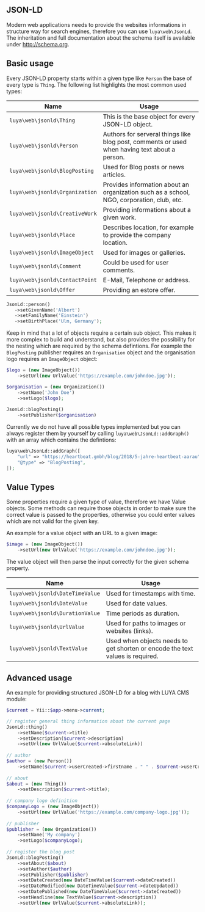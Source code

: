 ## JSON-LD

Modern web applications needs to provide the websites informations in structure way for search engines, therefore you can use `luya\web\JsonLd`. The inheritation and full documentation about the schema itself is available under http://schema.org.

## Basic usage

Every JSON-LD property starts within a given type like `Person` the base of every type is `Thing`. The following list highlights the most common used types:

|Name|Usage
|----|-----
|`luya\web\jsonld\Thing`|This is the base object for every JSON-LD object.
|`luya\web\jsonld\Person`|Authors for serveral things like blog post, comments or used when having text about a person.
|`luya\web\jsonld\BlogPosting`|Used for Blog posts or news articles.
|`luya\web\jsonld\Organization`|Provides information about an organization such as a school, NGO, corporation, club, etc.
|`luya\web\jsonld\CreativeWork`|Providing informations about a given work.
|`luya\web\jsonld\Place`|Describes location, for example to provide the company location.
|`luya\web\jsonld\ImageObject`|Used for images or galleries.
|`luya\web\jsonld\Comment`|Could be used for user comments.
|`luya\web\jsonld\ContactPoint`|E-Mail, Telephone or address.
|`luya\web\jsonld\Offer`|Providing an estore offer.


```php
JsonLd::person()
   ->setGivenName('Albert')
   ->setFamilyName('Einstein')
   ->setBirthPlace('Ulm, Germany');
```

Keep in mind that a lot of objects require a certain sub object. This makes it more complex to build and understand, but also provides the possibility for the nesting which are required by the schema defintions. For example the `BlogPosting` publisher requires an `Organisation` object and the organisation logo requires an `ImageObject` object:

```php
$logo = (new ImageObject())
    ->setUrl(new UrlValue('https://example.com/johndoe.jpg'));

$organisation = (new Organization())
    ->setName('John Doe')
    ->setLogo($logo);
        
JsonLd::blogPosting()
    ->setPublisher($organisation)
```

Currently we do not have all possible types implemented but you can always register them by yourself by calling `luya\web\JsonLd::addGraph()` with an array which contains the defintions:

```php
luya\web\JsonLd::addGraph([
    "url" => "https://heartbeat.gmbh/blog/2018/5-jahre-heartbeat-aarau",
    "@type" => "BlogPosting",
|);
```

## Value Types

Some properties require a given type of value, therefore we have Value objects. Some methods can require those objects in order to make sure the correct value is passed to the properties, otherwise you could enter values which are not valid for the given key. 

An example for a value object with an URL to a given image:

```php
$image = (new ImageObject())
    ->setUrl(new UrlValue('https://example.com/johndoe.jpg'));
```

The value object will then parse the input correctly for the given schema property.

|Name|Usage|
|----|-----|
|`luya\web\jsonld\DateTimeValue`|Used for timestamps with time.
|`luya\web\jsonld\DateValue`|Used for date values.
|`luya\web\jsonld\DurationValue`|Time periods as duration.
|`luya\web\jsonld\UrlValue`|Used for paths to images or websites (links).
|`luya\web\jsonld\TextValue`|Used when objects needs to get shorten or encode the text values is required.

## Advanced usage

An example for providing structured JSON-LD for a blog with LUYA CMS module:

```php
$current = Yii::$app->menu->current;

// register general thing information about the current page
JsonLd::thing()
    ->setName($current->title)
    ->setDescription($current->description)
    ->setUrl(new UrlValue($current->absoluteLink))
    
// author
$author = (new Person())
    ->setName($current->userCreated->firstname . " " . $current->userCreated->lastname);
    
// about
$about = (new Thing())
    ->setDescription($current->title);
    
// company logo definition
$companyLogo = (new ImageObject())
    ->setUrl(new UrlValue('https://example.com/company-logo.jpg'));
    
// publisher
$publisher = (new Organization())
    ->setName('My company')
    ->setLogo($companyLogo);
    
// register the blog post
JsonLd::blogPosting()
    ->setAbout($about)
    ->setAuthor($author)
    ->setPublisher($publisher)
    ->setDateCreated(new DateTimeValue($current->dateCreated))
    ->setDateModified(new DateTimeValue($current->dateUpdated))
    ->setDatePublished(new DateTimeValue($current->dateCreated))
    ->setHeadline(new TextValue($current->description))
    ->setUrl(new UrlValue($current->absoluteLink));
```

